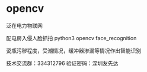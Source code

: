 # opencv
泛在电力物联网

配电房入侵人脸抓拍
python3
opencv
face_recognition

瓷瓶污秽程度，受潮情况，缓冲器渗漏等情况作出智能识别

技术交流群：334312796
验证密码：深圳友先达
